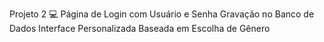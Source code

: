 Projeto 2 💻
Página de Login com Usuário e Senha
Gravação no Banco de Dados
Interface Personalizada Baseada em Escolha de Gênero

